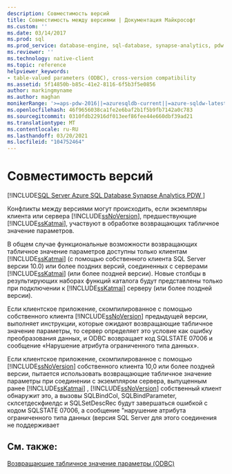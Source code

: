 ```yaml
---
description: Совместимость версий
title: Совместимость между версиями | Документация Майкрософт
ms.custom: ''
ms.date: 03/14/2017
ms.prod: sql
ms.prod_service: database-engine, sql-database, synapse-analytics, pdw
ms.reviewer: ''
ms.technology: native-client
ms.topic: reference
helpviewer_keywords:
- table-valued parameters (ODBC), cross-version compatibility
ms.assetid: 5f14850b-b85c-41e2-8116-6f5b3f5e0856
author: markingmyname
ms.author: maghan
monikerRange: '>=aps-pdw-2016||=azuresqldb-current||=azure-sqldw-latest||>=sql-server-2016||>=sql-server-linux-2017||=azuresqldb-mi-current'
ms.openlocfilehash: 46f9656038ca1fe2e6baf2b1f5b9fb7142a0c783
ms.sourcegitcommit: 0310fdb22916df013eef86fee44e660dbf39ad21
ms.translationtype: MT
ms.contentlocale: ru-RU
ms.lasthandoff: 03/20/2021
ms.locfileid: "104752464"
---
```

# <a name="cross-version-compatibility"></a>Совместимость версий
[!INCLUDE[SQL Server Azure SQL Database Synapse Analytics PDW ](../../includes/applies-to-version/sql-asdb-asdbmi-asa-pdw.md)]

  Конфликты между версиями могут происходить, если экземпляры клиента или сервера [!INCLUDE[ssNoVersion](../../includes/ssnoversion-md.md)], предшествующие [!INCLUDE[ssKatmai](../../includes/sskatmai-md.md)], участвуют в обработке возвращающих табличное значение параметров.  
  
 В общем случае функциональные возможности возвращающих табличное значение параметров доступны только клиентам [!INCLUDE[ssKatmai](../../includes/sskatmai-md.md)] (с помощью собственного клиента SQL Server версии 10.0) или более поздних версий, соединенных с серверами [!INCLUDE[ssKatmai](../../includes/sskatmai-md.md)] (или более поздней версии). Новые столбцы в результирующих наборах функций каталога будут представлены только при подключении к [!INCLUDE[ssKatmai](../../includes/sskatmai-md.md)] серверу (или более поздней версии).  
  
 Если клиентское приложение, скомпилированное с помощью собственного клиента [!INCLUDE[ssNoVersion](../../includes/ssnoversion-md.md)] предыдущей версии, выполняет инструкции, которые ожидают возвращающие табличное значение параметры, то сервер определяет это условие как ошибку преобразования данных, и ODBC возвращает код SQLSTATE 07006 и сообщение «Нарушение атрибута ограниченного типа данных».  
  
 Если клиентское приложение, скомпилированное с помощью [!INCLUDE[ssNoVersion](../../includes/ssnoversion-md.md)] собственного клиента 10,0 или более поздней версии, пытается использовать возвращающие табличное значение параметры при соединении с экземпляром сервера, выпущенным ранее [!INCLUDE[ssKatmai](../../includes/sskatmai-md.md)] , [!INCLUDE[ssNoVersion](../../includes/ssnoversion-md.md)] собственный клиент обнаружит это, а вызовы SQLBindCol, SQLBindParameter, склсетдескфиелдс и SQLSetDescRec будут завершаться ошибкой с кодом SQLSTATE 07006, а сообщение "нарушение атрибута ограниченного типа данных (версия SQL Server для этого соединения не поддерживает  
  
## <a name="see-also"></a>См. также:  
 [Возвращающие табличное значение параметры &#40;ODBC&#41;](../../relational-databases/native-client-odbc-table-valued-parameters/table-valued-parameters-odbc.md)  
  
  
